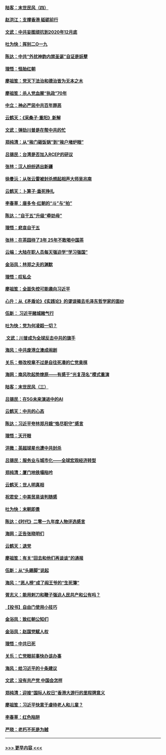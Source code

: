 #### [陆客：末世民风（四）](../pages/nsc993/n11749203.md?t=12280855) 
#### [赵洪江：支撑香港 砥砺前行](../pages/nsc993/n11748482.md?t=12280855) 
#### [文武：中共妄图顽抗到2020年12月底](../pages/nsc993/n11748446.md?t=12280855) 
#### [吐为快：挥别二O一九](../pages/nsc993/n11748411.md?t=12280855) 
#### [陈达：中共“外扰神韵内禁圣诞”自证是妖孽](../pages/nsc993/n11748226.md?t=12280855) 
#### [理悟：怪胎红朝](../pages/nsc993/n11748206.md?t=12280855) 
#### [廖祖笙：党天下法治和德治皆为无本之木](../pages/nsc993/n11748135.md?t=12280855) 
#### [廖祖笙：杀人党血腥“执政”70年](../pages/nsc993/n11745144.md?t=12280855) 
#### [中立：神必严惩中共百年罪恶](../pages/nsc993/n11744970.md?t=12280855) 
#### [云鹤天：《采桑子‧重阳》新解](../pages/nsc993/n11744948.md?t=12280855) 
#### [文武：弹劾川普是在帮中共的忙](../pages/nsc993/n11744758.md?t=12280855) 
#### [郑纯清：从“挨门砸饭锅”到“挨户堵炉眼”](../pages/nsc993/n11744745.md?t=12280855) 
#### [吕锡民：台湾是否加入RCEP的研议](../pages/nsc993/n11744701.md?t=12280855) 
#### [张林：汉人纷纷逃出新疆](../pages/nsc993/n11743530.md?t=12280855) 
#### [徐曼沅：从张云雷被封杀想起相声大师吴兆南](../pages/nsc993/n11741816.md?t=12280855) 
#### [云鹤天：卜算子‧垂死挣扎](../pages/nsc993/n11739956.md?t=12280855) 
#### [李春草：唐多令‧红朝的“斗”与“拍”](../pages/nsc993/n11739830.md?t=12280855) 
#### [陈达：“自干五”升级“牵妨母”](../pages/nsc993/n11739724.md?t=12280855) 
#### [理悟：悲哀自干五](../pages/nsc993/n11739547.md?t=12280855) 
#### [张林：在茶园待了3年 25年不敢喝中国茶](../pages/nsc993/n11739240.md?t=12280855) 
#### [云端：大陆在职人员每天强迫学“学习强国”](../pages/nsc993/n11738735.md?t=12280855) 
#### [金浴凤：林郑之夫的渊默](../pages/nsc993/n11737735.md?t=12280855) 
#### [理悟：叹私企](../pages/nsc993/n11737715.md?t=12280855) 
#### [廖祖笙：全面失控可能袭向习近平](../pages/nsc993/n11737704.md?t=12280855) 
#### [心升：从《矛盾论》《实践论》的谬误揭去毛泽东哲学家的面纱](../pages/nsc993/n11736962.md?t=12280855) 
#### [伍新： 习近平赌城赌气行](../pages/nsc993/n11736929.md?t=12280855) 
#### [吐为快：党为何凌蹈一切？](../pages/nsc993/n11736915.md?t=12280855) 
#### [ 文武：川普成为全球反击中共的旗手](../pages/nsc993/n11736882.md?t=12280855) 
#### [海风：中共废港立澳成闹剧](../pages/nsc993/n11735857.md?t=12280855) 
#### [关乐：修改校章不过是自往死凑的亡党臭棋](../pages/nsc993/n11735097.md?t=12280855) 
#### [海网：南风吹起势燎原——有感于“光复茂名”模式重演](../pages/nsc993/n11732308.md?t=12280855) 
#### [陆客：末世民风（三）](../pages/nsc993/n11732211.md?t=12280855) 
#### [吕锡民：在5G未来演进中的AI](../pages/nsc993/n11730010.md?t=12280855) 
#### [云鹤天：中共的心态](../pages/nsc993/n11729906.md?t=12280855) 
#### [陈达：习近平夸林郑月娥“恪尽职守”感言](../pages/nsc993/n11729881.md?t=12280855) 
#### [理悟：天开眼](../pages/nsc993/n11729699.md?t=12280855) 
#### [洪微：英超球星也遭中共封杀](../pages/nsc993/n11727243.md?t=12280855) 
#### [吕锡民：服务业与城市化——全球宏观经济转型](../pages/nsc993/n11725845.md?t=12280855) 
#### [郑纯清：厦门地铁塌陷吟](../pages/nsc993/n11725813.md?t=12280855) 
#### [云鹤天：世人明真相](../pages/nsc993/n11725621.md?t=12280855) 
#### [祝君安：中美贸易谈判随感](../pages/nsc993/n11725609.md?t=12280855) 
#### [吐为快：末朝即景](../pages/nsc993/n11723365.md?t=12280855) 
#### [陈达：《时代》二零一九年度人物评选感言](../pages/nsc993/n11723337.md?t=12280855) 
#### [海网：正告张晓明们](../pages/nsc993/n11723228.md?t=12280855) 
#### [云鹤天：退党](../pages/nsc993/n11723056.md?t=12280855) 
#### [廖祖笙：有关“回去和他们再谈谈”的通报](../pages/nsc993/n11722442.md?t=12280855) 
#### [伍新：从“头踢脚”说起](../pages/nsc993/n11722429.md?t=12280855) 
#### [海风：“恶人榜”成了阎王爷的“生死簿”](../pages/nsc993/n11722272.md?t=12280855) 
#### [胥志义：能用剌刀和鞭子强迫人民共产和公有吗？](../pages/nsc993/n11720569.md?t=12280855) 
#### [【投书】自由门使用小技巧](../pages/nsc993/n11720180.md?t=12280855) 
#### [金浴凤：致红朝公知们](../pages/nsc993/n11720563.md?t=12280855) 
#### [金浴凤：赵国党赋人权](../pages/nsc993/n11720533.md?t=12280855) 
#### [理悟：中共已死](../pages/nsc993/n11720233.md?t=12280855) 
#### [关乐：亡党眼前事快办该办事](../pages/nsc993/n11719160.md?t=12280855) 
#### [海风：给习近平的十条建议](../pages/nsc993/n11717616.md?t=12280855) 
#### [文武：没有共产党 中国会怎样](../pages/nsc993/n11717584.md?t=12280855) 
#### [郑纯清：迎接“国际人权日”香港大游行的里程牌意义](../pages/nsc993/n11717417.md?t=12280855) 
#### [廖祖笙：习近平快意于虐待老人和儿童？](../pages/nsc993/n11715313.md?t=12280855) 
#### [李春草：红色陷阱](../pages/nsc993/n11715029.md?t=12280855) 
#### [严晓：老朽不死是为贼](../pages/nsc993/n11712910.md?t=12280855) 

----
#### [ >>> 更早内容 <<< ](../indexes/nsc993-earlier.md)
